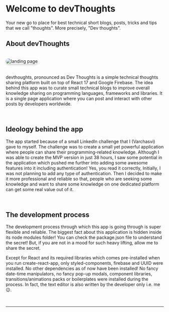 # Welcome to devThoughts

Your new go to place for best technical short blogs, posts, tricks and tips that we call "thoughts". More precisely, "Dev thoughts".

## About devThoughts

<br/>

<img src="https://raw.githubusercontent.com/varchasvipandey/images/master/splash-1.png" alt="landing page" style="max-width: 400px; box-shadow: 0 3px 6px rgba(0,0,0,0.2); border-radius: 10px; margin-bottom: 20px"/>

devthoughts, pronounced as Dev Thoughts is a simple technical thoughts sharing platform built on top of React 17 and Google Firebase. The idea behind this app was to curate small technical blogs to improve overall knowledge sharing on programming languages, frameworks and libraries. It is a single page application where you can post and interact with other posts by developers worldwide.

<br/>

## Ideology behind the app

The app started because of a small LinkedIn challenge that I (Varchasvi) gave to myself. The challenge was to create a small yet powerful application where people can share their programming-related knowledge. Although I was able to create the MVP version in just 38 hours, I saw some potential in the application which pushed me further into adding some awesome features into it including authentication! Yes, you read it correctly, Initially, I was not planning to add any type of authentication. Then I decided to make it more professional and reliable so that, people who are seeking some knowledge and want to share some knowledge on one dedicated platform can get some real value out of it.

<br/>

## The development process

The development process through which this app is going through is super flexible and reliable. The biggest fact about this application is hidden inside its node modules folder! You can check the package.json file to understand the secret! But, if you are not in a mood for such heavy lifting, allow me to share the secret.

Except for React and its required libraries which comes pre-installed when you run create-react-app, only styled-components, firebase and UUID were installed. No other dependencies as of now have been installed! No fancy date-time manipulators, no fancy pop-up modals, component libraries, transitions/animations packs or boilerplates were installed during the process. In fact, the text editor is also written by the developer only i.e. me 😉.

<br/><hr/><br/>

